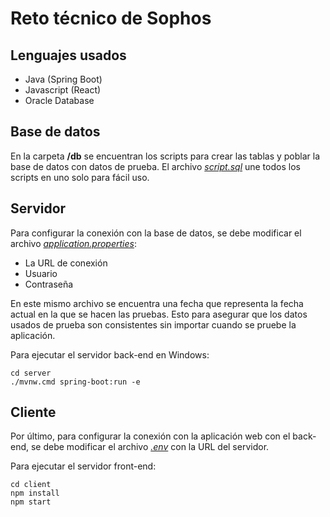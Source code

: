 # Reto técnico de Sophos

## Lenguajes usados

-   Java (Spring Boot)
-   Javascript (React)
-   Oracle Database

## Base de datos

En la carpeta **/db** se encuentran los scripts para crear las tablas y poblar la base de datos con datos de prueba. El archivo _[script.sql](db/script.sql)_ une todos los scripts en uno solo para fácil uso.

## Servidor

Para configurar la conexión con la base de datos, se debe modificar el archivo _[application.properties](server/src/main/resources/application.properties)_:

-   La URL de conexión
-   Usuario
-   Contraseña

En este mismo archivo se encuentra una fecha que representa la fecha actual en la que se hacen las pruebas. Esto para asegurar que los datos usados de prueba son consistentes sin importar cuando se pruebe la aplicación.

Para ejecutar el servidor back-end en Windows:

    cd server
    ./mvnw.cmd spring-boot:run -e

## Cliente

Por último, para configurar la conexión con la aplicación web con el back-end, se debe modificar el archivo _[.env](client/.env)_ con la URL del servidor.

Para ejecutar el servidor front-end:

    cd client
    npm install
    npm start
